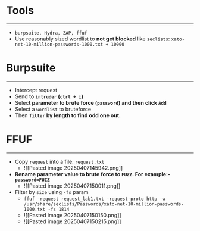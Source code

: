 # Tools
---
- `burpsuite, Hydra, ZAP, ffuf`
- Use reasonably sized wordlist to **not get blocked** like `seclists`: `xato-net-10-million-passwords-1000.txt + 10000`

# Burpsuite
---
- Intercept request
- Send to **`intruder` (`ctrl + i`)**
- Selec**t parameter to brute force (`password`) and then click `Add`**
- Select a `wordlist` to bruteforce
- Then **`filter` by length to find odd one out.**
# FFUF
---
- Copy `request` into a file: `request.txt`
	- ![[Pasted image 20250407145942.png]]
- **Rename parameter value to brute force to `FUZZ`. For example:- `password=FUZZ`**
	- ![[Pasted image 20250407150011.png]]
- Filter by `size` using `-fs` param
	- `ffuf -request request_lab1.txt -request-proto http -w /usr/share/seclists/Passwords/xato-net-10-million-passwords-1000.txt -fs 1814`
	- ![[Pasted image 20250407150150.png]]
	- ![[Pasted image 20250407150215.png]]